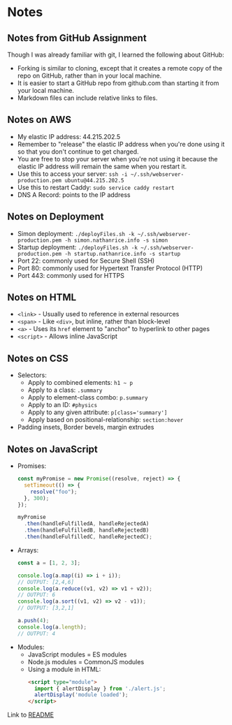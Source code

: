 # Notes

## Notes from GitHub Assignment
Though I was already familiar with git, I learned the following about GitHub:
- Forking is similar to cloning, except that it creates a remote copy of the repo on GitHub, rather than in your local machine.
- It is easier to start a GitHub repo from github.com than starting it from your local machine.
- Markdown files can include relative links to files.

## Notes on AWS
- My elastic IP address: 44.215.202.5
- Remember to "release" the elastic IP address when you're done using it so that you don't continue to get charged.
- You are free to stop your server when you're not using it because the elastic IP address will remain the same when you restart it.
- Use this to access your server: `ssh -i ~/.ssh/webserver-production.pem ubuntu@44.215.202.5`
- Use this to restart Caddy: `sudo service caddy restart`
- DNS A Record: points to the IP address

## Notes on Deployment
- Simon deployment: `./deployFiles.sh -k ~/.ssh/webserver-production.pem -h simon.nathanrice.info -s simon`
- Startup deployment: `./deployFiles.sh -k ~/.ssh/webserver-production.pem -h startup.nathanrice.info -s startup`
- Port 22: commonly used for Secure Shell (SSH)
- Port 80: commonly used for Hypertext Transfer Protocol (HTTP)
- Port 443: commonly used for HTTPS

## Notes on HTML
- `<link>` - Usually used to reference in external resources
- `<span>` - Like `<div>`, but inline, rather than block-level
- `<a>` - Uses its `href` element to "anchor" to hyperlink to other pages
- `<script>` - Allows inline JavaScript

## Notes on CSS
- Selectors:
    - Apply to combined elements: `h1 ~ p`
    - Apply to a class: `.summary`
    - Apply to element-class combo: `p.summary`
    - Apply to an ID: `#physics`
    - Apply to any given attribute: `p[class='summary']`
    - Apply based on positional-relationship: `section:hover`
- Padding insets, Border bevels, margin extrudes

## Notes on JavaScript
- Promises:
  ```JavaScript
  const myPromise = new Promise((resolve, reject) => {
    setTimeout(() => {
      resolve("foo");
    }, 300);
  });

  myPromise
    .then(handleFulfilledA, handleRejectedA)
    .then(handleFulfilledB, handleRejectedB)
    .then(handleFulfilledC, handleRejectedC);
  ```
- Arrays:
  ```JavaScript
  const a = [1, 2, 3];

  console.log(a.map((i) => i + i));
  // OUTPUT: [2,4,6]
  console.log(a.reduce((v1, v2) => v1 + v2));
  // OUTPUT: 6
  console.log(a.sort((v1, v2) => v2 - v1));
  // OUTPUT: [3,2,1]

  a.push(4);
  console.log(a.length);
  // OUTPUT: 4
  ```
- Modules:
  - JavaScript modules = ES modules
  - Node.js modules = CommonJS modules
  - Using a module in HTML:
    ```HTML
    <script type="module">
      import { alertDisplay } from './alert.js';
      alertDisplay('module loaded');
    </script>
    ```

Link to [README](./README.md)
